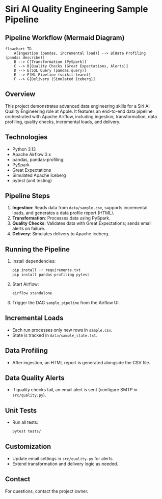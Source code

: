 # Siri AI Quality Engineering Sample Pipeline

## Pipeline Workflow (Mermaid Diagram)

```mermaid
flowchart TD
    A[Ingestion (pandas, incremental load)] --> B[Data Profiling (pandas describe)]
    B --> C[Transformation (PySpark)]
    C --> D[Quality Checks (Great Expectations, Alerts)]
    D --> E[SQL Query (pandas.query)]
    E --> F[ML Pipeline (scikit-learn)]
    F --> G[Delivery (Simulated Iceberg)]
```

## Overview
This project demonstrates advanced data engineering skills for a Siri AI Quality Engineering role at Apple. It features an end-to-end data pipeline orchestrated with Apache Airflow, including ingestion, transformation, data profiling, quality checks, incremental loads, and delivery.

## Technologies
- Python 3.13
- Apache Airflow 3.x
- pandas, pandas-profiling
- PySpark
- Great Expectations
- Simulated Apache Iceberg
- pytest (unit testing)

## Pipeline Steps
1. **Ingestion**: Reads data from `data/sample.csv`, supports incremental loads, and generates a data profile report (HTML).
2. **Transformation**: Processes data using PySpark.
3. **Quality Checks**: Validates data with Great Expectations; sends email alerts on failure.
4. **Delivery**: Simulates delivery to Apache Iceberg.

## Running the Pipeline
1. Install dependencies:
   ```bash
   pip install -r requirements.txt
   pip install pandas-profiling pytest
   ```
2. Start Airflow:
   ```bash
   airflow standalone
   ```
3. Trigger the DAG `sample_pipeline` from the Airflow UI.

## Incremental Loads
- Each run processes only new rows in `sample.csv`.
- State is tracked in `data/sample_state.txt`.

## Data Profiling
- After ingestion, an HTML report is generated alongside the CSV file.

## Data Quality Alerts
- If quality checks fail, an email alert is sent (configure SMTP in `src/quality.py`).

## Unit Tests
- Run all tests:
   ```bash
   pytest tests/
   ```

## Customization
- Update email settings in `src/quality.py` for alerts.
- Extend transformation and delivery logic as needed.

## Contact
For questions, contact the project owner.
